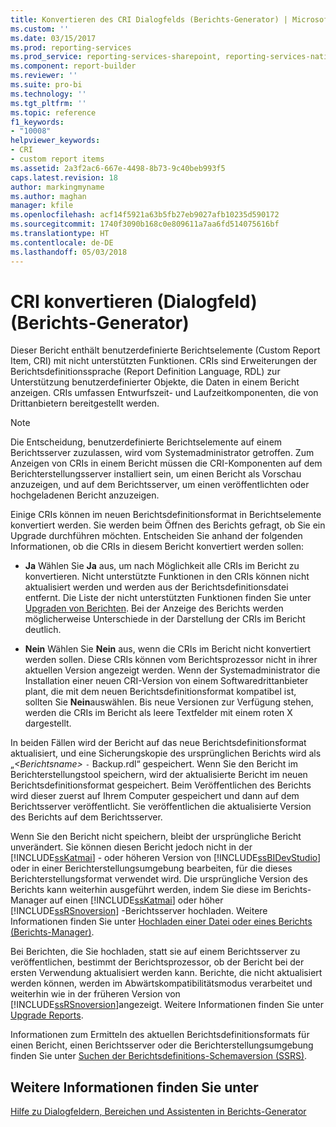 ```yaml
---
title: Konvertieren des CRI Dialogfelds (Berichts-Generator) | Microsoft-Dokumentation
ms.custom: ''
ms.date: 03/15/2017
ms.prod: reporting-services
ms.prod_service: reporting-services-sharepoint, reporting-services-native
ms.component: report-builder
ms.reviewer: ''
ms.suite: pro-bi
ms.technology: ''
ms.tgt_pltfrm: ''
ms.topic: reference
f1_keywords:
- "10008"
helpviewer_keywords:
- CRI
- custom report items
ms.assetid: 2a3f2ac6-667e-4498-8b73-9c40beb993f5
caps.latest.revision: 18
author: markingmyname
ms.author: maghan
manager: kfile
ms.openlocfilehash: acf14f5921a63b5fb27eb9027afb10235d590172
ms.sourcegitcommit: 1740f3090b168c0e809611a7aa6fd514075616bf
ms.translationtype: HT
ms.contentlocale: de-DE
ms.lasthandoff: 05/03/2018
---
```

# <a name="convert-cri-dialog-box-report-builder"></a>CRI konvertieren (Dialogfeld) (Berichts-Generator)
  Dieser Bericht enthält benutzerdefinierte Berichtselemente (Custom Report Item, CRI) mit nicht unterstützten Funktionen. CRIs sind Erweiterungen der Berichtsdefinitionssprache (Report Definition Language, RDL) zur Unterstützung benutzerdefinierter Objekte, die Daten in einem Bericht anzeigen. CRIs umfassen Entwurfszeit- und Laufzeitkomponenten, die von Drittanbietern bereitgestellt werden.  
  
> [!NOTE]  
>  Die Entscheidung, benutzerdefinierte Berichtselemente auf einem Berichtsserver zuzulassen, wird vom Systemadministrator getroffen. Zum Anzeigen von CRIs in einem Bericht müssen die CRI-Komponenten auf dem Berichterstellungsserver installiert sein, um einen Bericht als Vorschau anzuzeigen, und auf dem Berichtsserver, um einen veröffentlichten oder hochgeladenen Bericht anzuzeigen.  
  
 Einige CRIs können im neuen Berichtsdefinitionsformat in Berichtselemente konvertiert werden. Sie werden beim Öffnen des Berichts gefragt, ob Sie ein Upgrade durchführen möchten. Entscheiden Sie anhand der folgenden Informationen, ob die CRIs in diesem Bericht konvertiert werden sollen:  
  
-   **Ja** Wählen Sie **Ja** aus, um nach Möglichkeit alle CRIs im Bericht zu konvertieren. Nicht unterstützte Funktionen in den CRIs können nicht aktualisiert werden und werden aus der Berichtsdefinitionsdatei entfernt. Die Liste der nicht unterstützten Funktionen finden Sie unter [Upgraden von Berichten](../../reporting-services/install-windows/upgrade-reports.md). Bei der Anzeige des Berichts werden möglicherweise Unterschiede in der Darstellung der CRIs im Bericht deutlich.  
  
-   **Nein** Wählen Sie **Nein** aus, wenn die CRIs im Bericht nicht konvertiert werden sollen. Diese CRIs können vom Berichtsprozessor nicht in ihrer aktuellen Version angezeigt werden. Wenn der Systemadministrator die Installation einer neuen CRI-Version von einem Softwaredrittanbieter plant, die mit dem neuen Berichtsdefinitionsformat kompatibel ist, sollten Sie **Nein**auswählen. Bis neue Versionen zur Verfügung stehen, werden die CRIs im Bericht als leere Textfelder mit einem roten X dargestellt.  
  
 In beiden Fällen wird der Bericht auf das neue Berichtsdefinitionsformat aktualisiert, und eine Sicherungskopie des ursprünglichen Berichts wird als „*\<Berichtsname>* `-` Backup.rdl“ gespeichert. Wenn Sie den Bericht im Berichterstellungstool speichern, wird der aktualisierte Bericht im neuen Berichtsdefinitionsformat gespeichert. Beim Veröffentlichen des Berichts wird dieser zuerst auf Ihrem Computer gespeichert und dann auf dem Berichtsserver veröffentlicht. Sie veröffentlichen die aktualisierte Version des Berichts auf dem Berichtsserver.  
  
 Wenn Sie den Bericht nicht speichern, bleibt der ursprüngliche Bericht unverändert. Sie können diesen Bericht jedoch nicht in der [!INCLUDE[ssKatmai](../../includes/sskatmai-md.md)] - oder höheren Version von [!INCLUDE[ssBIDevStudio](../../includes/ssbidevstudio-md.md)] oder in einer Berichterstellungsumgebung bearbeiten, für die dieses Berichterstellungsformat verwendet wird. Die ursprüngliche Version des Berichts kann weiterhin ausgeführt werden, indem Sie diese im Berichts-Manager auf einen [!INCLUDE[ssKatmai](../../includes/sskatmai-md.md)] oder höher [!INCLUDE[ssRSnoversion](../../includes/ssrsnoversion-md.md)] -Berichtsserver hochladen. Weitere Informationen finden Sie unter [Hochladen einer Datei oder eines Berichts &#40;Berichts-Manager&#41;](../../reporting-services/reports/upload-a-file-or-report-report-manager.md).  
  
 Bei Berichten, die Sie hochladen, statt sie auf einem Berichtsserver zu veröffentlichen, bestimmt der Berichtsprozessor, ob der Bericht bei der ersten Verwendung aktualisiert werden kann. Berichte, die nicht aktualisiert werden können, werden im Abwärtskompatibilitätsmodus verarbeitet und weiterhin wie in der früheren Version von [!INCLUDE[ssRSnoversion](../../includes/ssrsnoversion-md.md)]angezeigt. Weitere Informationen finden Sie unter [Upgrade Reports](../../reporting-services/install-windows/upgrade-reports.md).  
  
 Informationen zum Ermitteln des aktuellen Berichtsdefinitionsformats für einen Bericht, einen Berichtsserver oder die Berichterstellungsumgebung finden Sie unter [Suchen der Berichtsdefinitions-Schemaversion (SSRS)](../../reporting-services/reports/find-the-report-definition-schema-version-ssrs.md).  
  
## <a name="see-also"></a>Weitere Informationen finden Sie unter  
 [Hilfe zu Dialogfeldern, Bereichen und Assistenten in Berichts-Generator](http://msdn.microsoft.com/en-us/2da24891-0b6d-4d3c-8b18-81b98752642f)  
  
  
